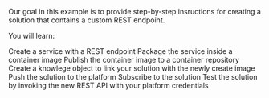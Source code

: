 Our goal in this example is to provide step-by-step insructions for creating a solution that contains a custom REST endpoint. 

You will learn:

Create a service with a REST endpoint
Package the service inside a container image
Publish the container image to a container repository
Create a knowlege object to link your solution with the newly create image
Push the solution to the platform
Subscribe to the solution
Test the solution by invoking the new REST API with your platform credentials